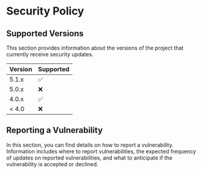 # Security Policy

## Supported Versions

This section provides information about the versions of the project that currently receive security updates.

| Version | Supported |
| ------- | ------------------ |
| 5.1.x   | :white_check_mark: |
| 5.0.x   | :x: |
| 4.0.x   | :white_check_mark: |
| < 4.0   | :x: |

## Reporting a Vulnerability

In this section, you can find details on how to report a vulnerability. Information includes where to report vulnerabilities, the expected frequency of updates on reported vulnerabilities, and what to anticipate if the vulnerability is accepted or declined.
